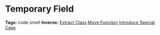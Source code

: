 # Temporary Field

**Tags:** code smell
**Inverse:**
[Extract Class](./Extract%20Class/Extract%20Class.md) 
[Move Function](./Move%20Function/Move%20Function.md) 
[Introduce Special Case](./Introduce%20Special%20Case/Introduce%20Special%20Case.md)